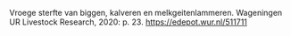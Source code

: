 Vroege sterfte van biggen, kalveren en melkgeitenlammeren. Wageningen UR Livestock Research, 2020: p. 23.   https://edepot.wur.nl/511711
